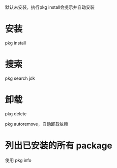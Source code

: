 默认未安装，执行pkg install会提示并自动安装



# 安装

pkg install

# 搜索

pkg search jdk

# 卸载

pkg delete

pkg autoremove，自动卸载依赖

# 列出已安装的所有 package
使用 pkg info